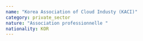 ```yaml
---
name: "Korea Association of Cloud Industy (KACI)"
category: private_sector
nature: "Association professionnelle "
nationality: KOR
---
```

    